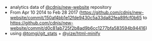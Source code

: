  - analytics data of [@cdnjs/new-website](https://github.com/cdnjs/new-website) repository
  - From Apr 10 2014 to Feb 28 2017 (https://github.com/cdnjs/new-website/commit/150af4bb1e12fde9430c5a33da82fea89fcf0b65 to https://github.com/cdnjs/new-website/commit/d0c81ab725f2b8ad9b6cc1277bfa583594b94416)
 - using [@tomgi/git_stats](https://github.com/tomgi/git_stats) + [@yize/html-minify](https://github.com/yize/html-minify)
